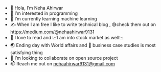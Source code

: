 - 👋 Hola, I’m Neha Ahirwar
- 👀 I’m interested in programming
- 🌱 I’m currently learning machine learning
- ✍ When I am free I like to write technical blog , 😅check them out on https://medium.com/@nehaahirwar9131
- 📗 I love to read and 📈I am into stock market as well📉
- 🌏 Ending day with World affairs and 🤑 business case studies is most satisfying thing
- 💞️ I’m looking to collaborate on open source project
- 📫 Reach me out on nehaahirwar9131@gmail.com

<!---
neha-ahirwar/neha-ahirwar is a ✨ special ✨ repository because its `README.md` (this file) appears on your GitHub profile.
You can click the Preview link to take a look at your changes.
--->
